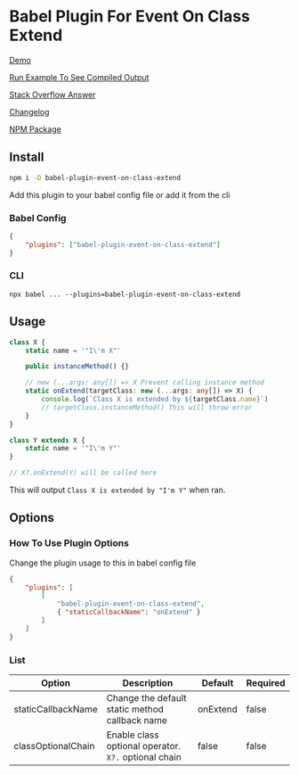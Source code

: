 # Babel Plugin For Event On Class Extend

[Demo](https://github.com/kennarddh/test-babel-plugin-event-on-class-extend)

[Run Example To See Compiled Output](./example/index.ts)

[Stack Overflow Answer](https://stackoverflow.com/a/77031020/14813577)

[Changelog](./CHANGELOG.md)

[NPM Package](https://www.npmjs.com/package/babel-plugin-event-on-class-extend)

## Install

```bash
npm i -D babel-plugin-event-on-class-extend
```

Add this plugin to your babel config file or add it from the cli

### Babel Config

```json
{
	"plugins": ["babel-plugin-event-on-class-extend"]
}
```

### CLI

```
npx babel ... --plugins=babel-plugin-event-on-class-extend
```

## Usage

```ts
class X {
	static name = '"I\'m X"'

	public instanceMethod() {}

	// new (...args: any[]) => X Prevent calling instance method
	static onExtend(targetClass: new (...args: any[]) => X) {
		console.log(`Class X is extended by ${targetClass.name}`)
		// targetClass.instanceMethod() This will throw error
	}
}

class Y extends X {
	static name = '"I\'m Y"'
}

// X?.onExtend(Y) will be called here
```

This will output `Class X is extended by "I'm Y"` when ran.

## Options

### How To Use Plugin Options

Change the plugin usage to this in babel config file

```json
{
	"plugins": [
		[
			"babel-plugin-event-on-class-extend",
			{ "staticCallbackName": "onExtend" }
		]
	]
}
```

### List

| Option             | Description                                          | Default  | Required |
| ------------------ | ---------------------------------------------------- | -------- | -------- |
| staticCallbackName | Change the default static method callback name       | onExtend | false    |
| classOptionalChain | Enable class optional operator. `X?.` optional chain | false    | false    |
